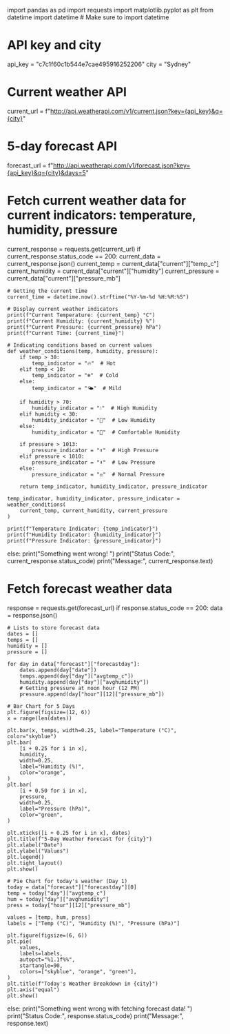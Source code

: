 import pandas as pd
import requests
import matplotlib.pyplot as plt
from datetime import datetime  # Make sure to import datetime

# API key and city
api_key = "c7c1f60c1b544e7cae495916252206"
city = "Sydney"

# Current weather API
current_url = f"http://api.weatherapi.com/v1/current.json?key={api_key}&q={city}"

# 5-day forecast API
forecast_url = f"http://api.weatherapi.com/v1/forecast.json?key={api_key}&q={city}&days=5"

# Fetch current weather data for current indicators: temperature, humidity, pressure
current_response = requests.get(current_url)
if current_response.status_code == 200:
    current_data = current_response.json()
    current_temp = current_data["current"]["temp_c"]
    current_humidity = current_data["current"]["humidity"]
    current_pressure = current_data["current"]["pressure_mb"]

    # Getting the current time
    current_time = datetime.now().strftime("%Y-%m-%d %H:%M:%S")

    # Display current weather indicators
    print(f"Current Temperature: {current_temp} °C")
    print(f"Current Humidity: {current_humidity} %")
    print(f"Current Pressure: {current_pressure} hPa")
    print(f"Current Time: {current_time}")

    # Indicating conditions based on current values
    def weather_conditions(temp, humidity, pressure):
        if temp > 30:
            temp_indicator = "🔥"  # Hot
        elif temp < 10:
            temp_indicator = "❄️"  # Cold
        else:
            temp_indicator = "🌤️"  # Mild

        if humidity > 70:
            humidity_indicator = "💧"  # High Humidity
        elif humidity < 30:
            humidity_indicator = "🌵"  # Low Humidity
        else:
            humidity_indicator = "🌈"  # Comfortable Humidity

        if pressure > 1013:
            pressure_indicator = "⬆️"  # High Pressure
        elif pressure < 1010:
            pressure_indicator = "⬇️"  # Low Pressure
        else:
            pressure_indicator = "⚖️"  # Normal Pressure

        return temp_indicator, humidity_indicator, pressure_indicator

    temp_indicator, humidity_indicator, pressure_indicator = weather_conditions(
        current_temp, current_humidity, current_pressure
    )

    print(f"Temperature Indicator: {temp_indicator}")
    print(f"Humidity Indicator: {humidity_indicator}")
    print(f"Pressure Indicator: {pressure_indicator}")

else:
    print("Something went wrong! ")
    print("Status Code:", current_response.status_code)
    print("Message:", current_response.text)

# Fetch forecast weather data
response = requests.get(forecast_url)
if response.status_code == 200:
    data = response.json()

    # Lists to store forecast data
    dates = []
    temps = []
    humidity = []
    pressure = []

    for day in data["forecast"]["forecastday"]:
        dates.append(day["date"])
        temps.append(day["day"]["avgtemp_c"])
        humidity.append(day["day"]["avghumidity"])
        # Getting pressure at noon hour (12 PM)
        pressure.append(day["hour"][12]["pressure_mb"])

    # Bar Chart for 5 Days
    plt.figure(figsize=(12, 6))
    x = range(len(dates))

    plt.bar(x, temps, width=0.25, label="Temperature (°C)", color="skyblue")
    plt.bar(
        [i + 0.25 for i in x],
        humidity,
        width=0.25,
        label="Humidity (%)",
        color="orange",
    )
    plt.bar(
        [i + 0.50 for i in x],
        pressure,
        width=0.25,
        label="Pressure (hPa)",
        color="green",
    )

    plt.xticks([i + 0.25 for i in x], dates)
    plt.title(f"5-Day Weather Forecast for {city}")
    plt.xlabel("Date")
    plt.ylabel("Values")
    plt.legend()
    plt.tight_layout()
    plt.show()

    # Pie Chart for today's weather (Day 1)
    today = data["forecast"]["forecastday"][0]
    temp = today["day"]["avgtemp_c"]
    hum = today["day"]["avghumidity"]
    press = today["hour"][12]["pressure_mb"]

    values = [temp, hum, press]
    labels = ["Temp (°C)", "Humidity (%)", "Pressure (hPa)"]

    plt.figure(figsize=(6, 6))
    plt.pie(
        values,
        labels=labels,
        autopct="%1.1f%%",
        startangle=90,
        colors=["skyblue", "orange", "green"],
    )
    plt.title(f"Today's Weather Breakdown in {city}")
    plt.axis("equal")
    plt.show()

else:
    print("Something went wrong with fetching forecast data! ")
    print("Status Code:", response.status_code)
    print("Message:", response.text)
